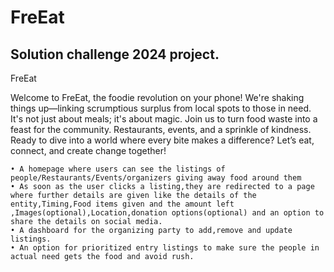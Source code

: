 # FreEat
## Solution challenge 2024 project.

FreEat

Welcome to FreEat,
the foodie revolution on your phone! We're shaking things up—linking scrumptious surplus from local spots to those in need. It's not just about meals; it's about magic. Join us to turn food waste into a feast for the community. Restaurants, events, and a sprinkle of kindness. Ready to dive into a world where every bite makes a difference? Let’s eat, connect, and create change together! 
 

    • A homepage where users can see the listings of people/Restaurants/Events/organizers giving away food around them
    • As soon as the user clicks a listing,they are redirected to a page where further details are given like the details of the entity,Timing,Food items given and the amount left ,Images(optional),Location,donation options(optional) and an option to share the details on social media.
    • A dashboard for the organizing party to add,remove and update listings.
    • An option for prioritized entry listings to make sure the people in actual need gets the food and avoid rush.
